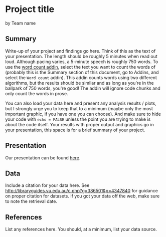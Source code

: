 # Project title

by Team name

## Summary

Write-up of your project and findings go here. Think of this as the text of your presentation. The length should be roughly 5 minutes when read out loud. Although pacing varies, a 5-minute speech is roughly 750 words. To use the [word count addin](https://github.com/benmarwick/wordcountaddin#how-to-install), select the text you want to count the words of (probably this is the Summary section of this document, go to Addins, and select the `Word count` addin). This addin counts words using two different algorithms, but the results should be similar and as long as you're in the ballpark of 750 words, you're good! The addin will ignore code chunks and only count the words in prose.

You can also load your data here and present any analysis results / plots, but I strongly urge you to keep that to a minimum (maybe only the most important graphic, if you have one you can choose). And make sure to hide your code with `echo = FALSE` unless the point you are trying to make is about the code itself. Your results with proper output and graphics go in your presentation, this space is for a brief summary of your project.

## Presentation

Our presentation can be found [here](presentation/presentation.html).

## Data

Include a citation for your data here. See <http://libraryguides.vu.edu.au/c.php?g=386501&p=4347840> for guidance on proper citation for datasets. If you got your data off the web, make sure to note the retrieval date.

## References

List any references here. You should, at a minimum, list your data source.
